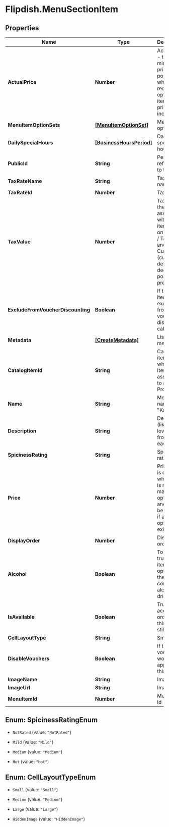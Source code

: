 # Flipdish.MenuSectionItem

## Properties
Name | Type | Description | Notes
------------ | ------------- | ------------- | -------------
**ActualPrice** | **Number** | Actual price - the minimum price possible when all required option set items prices are included. | [optional] 
**MenuItemOptionSets** | [**[MenuItemOptionSet]**](MenuItemOptionSet.md) | Menu item option sets | [optional] 
**DailySpecialHours** | [**[BusinessHoursPeriod]**](BusinessHoursPeriod.md) | Daily special hours | [optional] 
**PublicId** | **String** | Permanent reference to the item. | [optional] 
**TaxRateName** | **String** | Tax rate name | [optional] 
**TaxRateId** | **Number** | TaxRate | [optional] 
**TaxValue** | **Number** | TaxValue - the tax associated with this item, based on TaxRate / TaxType and Currency (currency determines decimal point precision) | [optional] 
**ExcludeFromVoucherDiscounting** | **Boolean** | If true, the item is excluded from voucher discount calculations | [optional] 
**Metadata** | [**[CreateMetadata]**](CreateMetadata.md) | List of metadata | [optional] 
**CatalogItemId** | **String** | Catalog item Id when the Item is associated to a Product | [optional] 
**Name** | **String** | Menu item name (like \"Korma\") | [optional] 
**Description** | **String** | Description (like \"A lovely dish from the east\") | [optional] 
**SpicinessRating** | **String** | Spiciness rating | [optional] 
**Price** | **Number** | Price - this is only used when there is no master option set and should be set to 0 if a master option set exists. | [optional] 
**DisplayOrder** | **Number** | Display order | [optional] 
**Alcohol** | **Boolean** | To be set true if the item or an option of the item contains an alcoholic drink. | [optional] 
**IsAvailable** | **Boolean** | True if we accept orders for this item still | [optional] 
**CellLayoutType** | **String** | Small | Medium | Large  Affects the layout of the menu. | [optional] 
**DisableVouchers** | **Boolean** | If true, then vouchers won't be applied for this item | [optional] 
**ImageName** | **String** | Image url | [optional] 
**ImageUrl** | **String** | Image url | [optional] 
**MenuItemId** | **Number** | Menu Item Id | [optional] 


<a name="SpicinessRatingEnum"></a>
## Enum: SpicinessRatingEnum


* `NotRated` (value: `"NotRated"`)

* `Mild` (value: `"Mild"`)

* `Medium` (value: `"Medium"`)

* `Hot` (value: `"Hot"`)




<a name="CellLayoutTypeEnum"></a>
## Enum: CellLayoutTypeEnum


* `Small` (value: `"Small"`)

* `Medium` (value: `"Medium"`)

* `Large` (value: `"Large"`)

* `HiddenImage` (value: `"HiddenImage"`)




